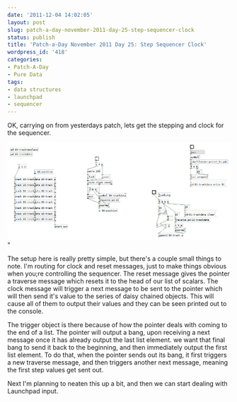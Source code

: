 ```yaml
---
date: '2011-12-04 14:02:05'
layout: post
slug: patch-a-day-november-2011-day-25-step-sequencer-clock
status: publish
title: 'Patch-a-Day November 2011 Day 25: Step Sequencer Clock'
wordpress_id: '418'
categories:
- Patch-A-Day
- Pure Data
tags:
- data structures
- launchpad
- sequencer
---
```


OK, carrying on from yesterdays patch, lets get the stepping and clock for the sequencer.

![Sequencer clock and output](/a/2011-12-04-patch-a-day-november-2011-day-25-step-sequencer-clock/sequencer-clock-and-output.png)"

The setup here is really pretty simple, but there's a couple small things to note. I'm routing for clock and reset messages, just to make things obvious when you;re controlling the sequencer. The reset message gives the pointer a traverse message which resets it to the head of our list of scalars. The clock message will trigger a next message to be sent to the pointer which will then send it's value to the series of daisy chained objects. This will cause all of them to output their values and they can be seen printed out to the console.

The trigger object is there because of how the pointer deals with coming to the end of a list. The pointer will output a bang, upon receiving a next message once it has already output the last list element. we want that final bang to send it back to the beginning, and then immediately output the first list element. To do that, when the pointer sends out its bang, it first triggers a new traverse message, and then triggers another next message, meaning the first step values get sent out.

Next I'm planning to neaten this up a bit, and then we can start dealing with Launchpad input.
